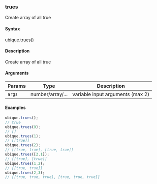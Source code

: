 ### trues

Create array of all true


#### Syntax

ubique.trues()


#### Description

Create array of all true  



#### Arguments

|Params|Type|Description
|---------|----|-----------
|`args` | number/array/... | variable input arguments (max 2)


#### Examples

```js
ubique.trues();
// true
ubique.trues(0);
// []
ubique.trues(1);
// [[true]]
ubique.trues(2);
// [[true, true], [true, true]]
ubique.trues([2,1]);
// [[true], [true]]
ubique.trues(1,2);
// [[true, true]]
ubique.trues(2,3);
// [[true, true, true], [true, true, true]]
```

